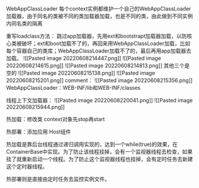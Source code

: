 WebAppClassLoader
每个context实例都维护一个自己的WebAppClassLoader加载器，由于同名的类被不同的类加载器加载，也是不同的类，由此做到不同实例内同名类的隔离

重写loadclass方法：
跳过app加载器，先用ext和bootstrapt加载器加载，以防核心类被破坏；ext和boot加载不了的，再回来用WebAppClassLoader加载，比如每个容器自己的类库；WebAppClassLoader加载不了的，最后再用app加载器去加载。
![[Pasted image 20220608214447.png]]
![[Pasted image 20220608214615.png]]
![[Pasted image 20220608214813.png]]
其他三个是空的
![[Pasted image 20220608215138.png]]
![[Pasted image 20220608215201.png]]
comment：
![[Pasted image 20220608215356.png]]
WebAppClassLoader：WEB-INF/lib和WEB-INF/classes

线程上下文加载器：
![[Pasted image 20220608220041.png]]
![[Pasted image 20220608215944.png]]

热加载：修改类
context对象先stop再start

热部署：添加应用
Host组件

热加载是靠后台线程通过递归调用实现的，达到一个while(true)的效果，在ContainerBase中实现。为了防止该线程挂掉，会有一个监视器线程去检查，如果挂了就重新启动一个线程。为了防止这个监视器线程也挂掉，会有定时任务去新建这个定时器线程。

热部署则是直接由定时任务去监控实例文件。